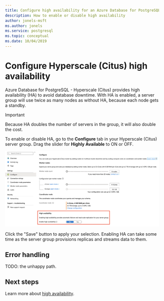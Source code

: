 ```yaml
---
title: Configure high availability for an Azure Database for PostgreSQL - Hyperscale (Citus) server group
description: How to enable or disable high availability
author: jonels-msft
ms.author: jonels
ms.service: postgresql
ms.topic: conceptual
ms.date: 10/04/2019
---
```


# Configure Hyperscale (Citus) high availability

Azure Database for PostgreSQL - Hyperscale (Citus) provides high availability
(HA) to avoid database downtime.  With HA is enabled, a server group will use
twice as many nodes as without HA, because each node gets a standby.

> [!IMPORTANT]
> Because HA doubles the number of servers in the group, it will also double
> the cost.

To enable or disable HA, go to the **Configure** tab in your Hyperscale (Citus)
server group.  Drag the slider for **Highly Available** to ON or OFF.

![ha slider](./media/howto-hyperscale-high-availability/01-ha-slider.png)

Click the "Save" button to apply your selection. Enabling HA can take some time
as the server group provisions replicas and streams data to them.

## Error handling

TODO: the unhappy path.

## Next steps

Learn more about [high availability](concepts-hyperscale-high-availability.md).
